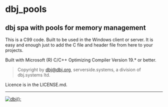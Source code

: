 # dbj_pools
## dbj spa with pools for memory management

This is a C99 code. Built to be used in the Windows client or server.
It is easy and enough just to add the C file and header file from here to your projects.

Built with Microsoft (R) C/C++ Optimizing Compiler Version 19.* or better.

> Copyright by dbj@dbj.org, serverside.systems, a division of dbj.systems ltd.

Licence is in the LICENSE.md.

---------------------------------------------------------------------  

[![dbj();](https://dbj.org/wp-content/uploads/2015/12/cropped-dbj-icon-e1486129719897.jpg)](http://www.dbj.org "dbj")  
